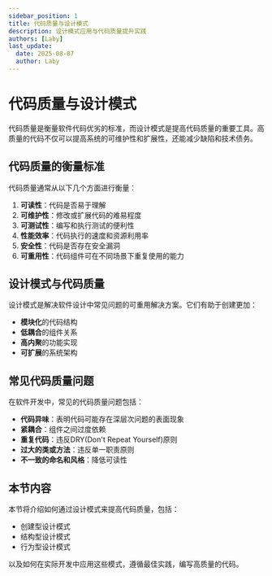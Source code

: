 ```yaml
---
sidebar_position: 1
title: 代码质量与设计模式
description: 设计模式应用与代码质量提升实践
authors: [Laby]
last_update:
  date: 2025-08-07
  author: Laby
---
```


# 代码质量与设计模式

代码质量是衡量软件代码优劣的标准，而设计模式是提高代码质量的重要工具。高质量的代码不仅可以提高系统的可维护性和扩展性，还能减少缺陷和技术债务。

## 代码质量的衡量标准

代码质量通常从以下几个方面进行衡量：

1. **可读性**：代码是否易于理解
2. **可维护性**：修改或扩展代码的难易程度
3. **可测试性**：编写和执行测试的便利性
4. **性能效率**：代码执行的速度和资源利用率
5. **安全性**：代码是否存在安全漏洞
6. **可重用性**：代码组件可在不同场景下重复使用的能力

## 设计模式与代码质量

设计模式是解决软件设计中常见问题的可重用解决方案。它们有助于创建更加：

- **模块化**的代码结构
- **低耦合**的组件关系
- **高内聚**的功能实现
- **可扩展**的系统架构

## 常见代码质量问题

在软件开发中，常见的代码质量问题包括：

- **代码异味**：表明代码可能存在深层次问题的表面现象
- **紧耦合**：组件之间过度依赖
- **重复代码**：违反DRY(Don't Repeat Yourself)原则
- **过大的类或方法**：违反单一职责原则
- **不一致的命名和风格**：降低可读性

## 本节内容

本节将介绍如何通过设计模式来提高代码质量，包括：

- 创建型设计模式
- 结构型设计模式
- 行为型设计模式

以及如何在实际开发中应用这些模式，遵循最佳实践，编写高质量的代码。 